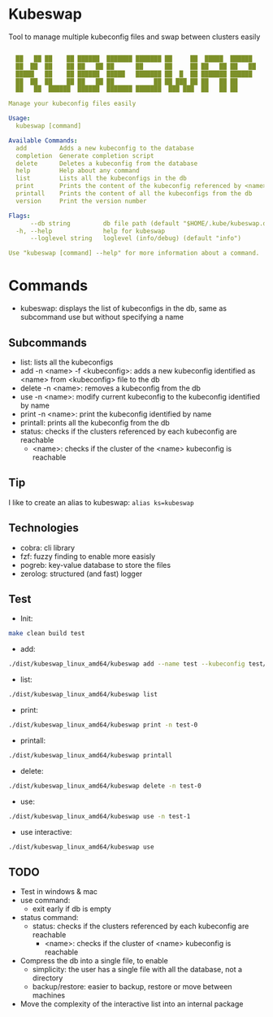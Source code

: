 # Kubeswap
Tool to manage multiple kubeconfig files and swap between clusters easily

```yaml

  ██   ██ ██    ██ ██████  ███████ ███████ ██     ██  █████  ██████  
  ██  ██  ██    ██ ██   ██ ██      ██      ██     ██ ██   ██ ██   ██ 
  █████   ██    ██ ██████  █████   ███████ ██  █  ██ ███████ ██████  
  ██  ██  ██    ██ ██   ██ ██           ██ ██ ███ ██ ██   ██ ██      
  ██   ██  ██████  ██████  ███████ ███████  ███ ███  ██   ██ ██

Manage your kubeconfig files easily

Usage:
  kubeswap [command]

Available Commands:
  add         Adds a new kubeconfig to the database
  completion  Generate completion script
  delete      Deletes a kubeconfig from the database
  help        Help about any command
  list        Lists all the kubeconfigs in the db
  print       Prints the content of the kubeconfig referenced by <name>
  printall    Prints the content of all the kubeconfigs from the db
  version     Print the version number

Flags:
      --db string         db file path (default "$HOME/.kube/kubeswap.db")
  -h, --help              help for kubeswap
      --loglevel string   loglevel (info/debug) (default "info")

Use "kubeswap [command] --help" for more information about a command.
```

# Commands
- kubeswap: displays the list of kubeconfigs in the db, same as subcommand use but without specifying a name

## Subcommands
- list: lists all the kubeconfigs
- add -n \<name\> -f \<kubeconfig\>: adds a new kubeconfig identified as \<name\> from \<kubeconfig\> file to the db
- delete -n \<name\>: removes a kubeconfig from the db
- use -n \<name\>: modify current kubeconfig to the kubeconfig identified by name
- print -n \<name\>: print the kubeconfig identified by name
- printall: prints all the kubeconfig from the db
- status: checks if the clusters referenced by each kubeconfig are reachable
  - \<name>\: checks if the cluster of the \<name\> kubeconfig is reachable

## Tip
I like to create an alias to kubeswap:
`alias ks=kubeswap`

## Technologies
- cobra: cli library
- fzf: fuzzy finding to enable more easisly
- pogreb: key-value database to store the files
- zerolog: structured (and fast) logger


## Test
- Init:
```bash
make clean build test
```
- add:
```bash
./dist/kubeswap_linux_amd64/kubeswap add --name test --kubeconfig test/kubeconfig.yml
```
- list:
```bash
./dist/kubeswap_linux_amd64/kubeswap list
```
- print:
```bash
./dist/kubeswap_linux_amd64/kubeswap print -n test-0
```
- printall:
```bash
./dist/kubeswap_linux_amd64/kubeswap printall
```
- delete:
```bash
./dist/kubeswap_linux_amd64/kubeswap delete -n test-0
```
- use:
```bash
./dist/kubeswap_linux_amd64/kubeswap use -n test-1
```

- use interactive:
```bash
./dist/kubeswap_linux_amd64/kubeswap use
```

## TODO
- Test in windows & mac
- use command:
  - exit early if db is empty
- status command:
  - status: checks if the clusters referenced by each kubeconfig are reachable
    - \<name>\: checks if the cluster of \<name\> kubeconfig is reachable
- Compress the db into a single file, to enable
  - simplicity: the user has a single file with all the database, not a directory
  - backup/restore: easier to backup, restore or move between machines
- Move the complexity of the interactive list into an internal package